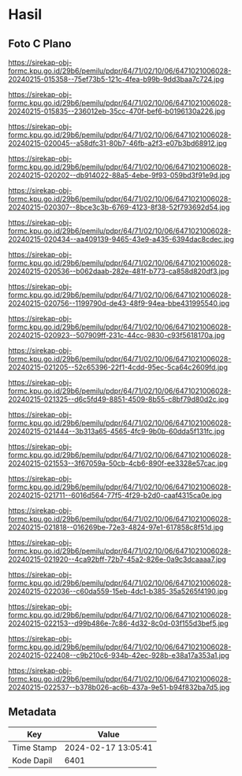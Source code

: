 # Hasil

## Foto C Plano

https://sirekap-obj-formc.kpu.go.id/29b6/pemilu/pdpr/64/71/02/10/06/6471021006028-20240215-015358--75ef73b5-121c-4fea-b99b-9dd3baa7c724.jpg

https://sirekap-obj-formc.kpu.go.id/29b6/pemilu/pdpr/64/71/02/10/06/6471021006028-20240215-015835--236012eb-35cc-470f-bef6-b0196130a226.jpg

https://sirekap-obj-formc.kpu.go.id/29b6/pemilu/pdpr/64/71/02/10/06/6471021006028-20240215-020045--a58dfc31-80b7-46fb-a2f3-e07b3bd68912.jpg

https://sirekap-obj-formc.kpu.go.id/29b6/pemilu/pdpr/64/71/02/10/06/6471021006028-20240215-020202--db914022-88a5-4ebe-9f93-059bd3f91e9d.jpg

https://sirekap-obj-formc.kpu.go.id/29b6/pemilu/pdpr/64/71/02/10/06/6471021006028-20240215-020307--8bce3c3b-6769-4123-8f38-52f793692d54.jpg

https://sirekap-obj-formc.kpu.go.id/29b6/pemilu/pdpr/64/71/02/10/06/6471021006028-20240215-020434--aa409139-9465-43e9-a435-6394dac8cdec.jpg

https://sirekap-obj-formc.kpu.go.id/29b6/pemilu/pdpr/64/71/02/10/06/6471021006028-20240215-020536--b062daab-282e-481f-b773-ca858d820df3.jpg

https://sirekap-obj-formc.kpu.go.id/29b6/pemilu/pdpr/64/71/02/10/06/6471021006028-20240215-020756--1199790d-de43-48f9-94ea-bbe431995540.jpg

https://sirekap-obj-formc.kpu.go.id/29b6/pemilu/pdpr/64/71/02/10/06/6471021006028-20240215-020923--507909ff-231c-44cc-9830-c93f5618170a.jpg

https://sirekap-obj-formc.kpu.go.id/29b6/pemilu/pdpr/64/71/02/10/06/6471021006028-20240215-021205--52c65396-22f1-4cdd-95ec-5ca64c2609fd.jpg

https://sirekap-obj-formc.kpu.go.id/29b6/pemilu/pdpr/64/71/02/10/06/6471021006028-20240215-021325--d6c5fd49-8851-4509-8b55-c8bf79d80d2c.jpg

https://sirekap-obj-formc.kpu.go.id/29b6/pemilu/pdpr/64/71/02/10/06/6471021006028-20240215-021444--3b313a65-4565-4fc9-9b0b-60dda5f131fc.jpg

https://sirekap-obj-formc.kpu.go.id/29b6/pemilu/pdpr/64/71/02/10/06/6471021006028-20240215-021553--3f67059a-50cb-4cb6-890f-ee3328e57cac.jpg

https://sirekap-obj-formc.kpu.go.id/29b6/pemilu/pdpr/64/71/02/10/06/6471021006028-20240215-021711--6016d564-77f5-4f29-b2d0-caaf4315ca0e.jpg

https://sirekap-obj-formc.kpu.go.id/29b6/pemilu/pdpr/64/71/02/10/06/6471021006028-20240215-021818--016269be-72e3-4824-97e1-617858c8f51d.jpg

https://sirekap-obj-formc.kpu.go.id/29b6/pemilu/pdpr/64/71/02/10/06/6471021006028-20240215-021920--4ca92bff-72b7-45a2-826e-0a9c3dcaaaa7.jpg

https://sirekap-obj-formc.kpu.go.id/29b6/pemilu/pdpr/64/71/02/10/06/6471021006028-20240215-022036--c60da559-15eb-4dc1-b385-35a5265f4190.jpg

https://sirekap-obj-formc.kpu.go.id/29b6/pemilu/pdpr/64/71/02/10/06/6471021006028-20240215-022153--d99b486e-7c86-4d32-8c0d-03f155d3bef5.jpg

https://sirekap-obj-formc.kpu.go.id/29b6/pemilu/pdpr/64/71/02/10/06/6471021006028-20240215-022408--c9b210c6-934b-42ec-928b-e38a17a353a1.jpg

https://sirekap-obj-formc.kpu.go.id/29b6/pemilu/pdpr/64/71/02/10/06/6471021006028-20240215-022537--b378b026-ac6b-437a-9e51-b94f832ba7d5.jpg


## Metadata

| Key        | Value               |
| ---------- | ------------------- |
| Time Stamp | 2024-02-17 13:05:41 |
| Kode Dapil | 6401                |



